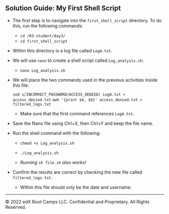 ## Solution Guide: My First Shell Script

- The first step is to navigate into the `first_shell_script` directory. To do this, run the following commands:
 
  - `cd /03-student/day3/`
  - `cd first_shell_script`
       
- Within this directory is a log file called `LogA.txt`.  

- We will use `nano` to create a shell script called `Log_analysis.sh`:

  - `nano Log_analysis.sh`
        
- We will place the two commands used in the previous activities inside this file:

    `sed s/INCORRECT_PASSWORD/ACCESS_DENIED/ LogA.txt > access_denied.txt`
    `awk '{print $4, $6}' access_denied.txt > filtered_logs.txt`

    - Make sure that the first command references `LogA.txt`. 

- Save the Nano file using Ctrl+X, then Ctrl+Y and keep the file name.

- Run the shell command with the following:

  - `chmod +x Log_analysis.sh`

  - `./Log_analysis.sh`

  - *Running `sh file.sh` also works!* 

- Confirm the results are correct by checking the new file called `filtered_logs.txt`.

  - Within this file should only be the date and username.

---

© 2022 edX Boot Camps LLC. Confidential and Proprietary. All Rights Reserved.
